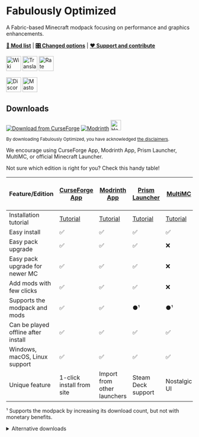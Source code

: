 # Fabulously Optimized

A Fabric-based Minecraft modpack focusing on performance and graphics enhancements.

[**📜 Mod list**](INCLUDED-MODS.md) | [**🎛️ Changed options**](https://wiki.download.fo/readme/changed-options) | [**❤️ Support and contribute**](https://download.fo/thanks)

<a href="https://wiki.download.fo/"><img alt="Wiki" height="40" src="https://cdn.jsdelivr.net/npm/@intergrav/devins-badges@3/assets/compact/documentation/gitbook_vector.svg"></a> 
<a href="https://download.fo/translate"><img alt="Translate" height="40" src="https://cdn.jsdelivr.net/npm/@intergrav/devins-badges@3/assets/compact/translate/generic-plural_vector.svg"></a>
<a href="https://download.fo/rate"><img alt="Rate" height="40" src="https://github.com/PSGitHubUser1/fabulously-optimized/assets/90406016/c2b91fcf-0d7c-41ec-8af6-b4a5671c8bed"></a>

<a href="https://download.fo/discord"><img alt="Discord" height="40" src="https://cdn.jsdelivr.net/npm/@intergrav/devins-badges@3/assets/compact/social/discord-plural_vector.svg"></a> 
<a href="https://download.fo/mastodon"><img alt="Mastodon" height="40" src="https://cdn.jsdelivr.net/npm/@intergrav/devins-badges@3/assets/compact/social/mastodon-plural_vector.svg"></a>

## Downloads

[![Download from CurseForge](https://cf.way2muchnoise.eu/full_fabulously-optimized_downloads%20on%20CurseForge.svg?badge_style=for_the_badge)](https://download.fo/curseforge) [![Modrinth](https://img.shields.io/modrinth/dt/fabulously-optimized?logo=modrinth&color=darkgreen&label=Download%20from%20Modrinth&style=for-the-badge)](https://download.fo/modrinth)
<a href="https://download.fo/install"><img alt="How to install" height="28" src="https://github.com/Fabulously-Optimized/fabulously-optimized/assets/8611110/0aaed593-9791-4d24-8a64-8552e6bffa07"></a>

<sub>By downloading Fabulously Optimized, you have acknowledged [the disclaimers](https://download.fo/terms).</sub>

We encourage using CurseForge App, Modrinth App, Prism Launcher, MultiMC, or official Minecraft Launcher. 

Not sure which edition is right for you? Check this handy table!

| Feature/Edition | [CurseForge App](https://www.curseforge.com/download/app) | [Modrinth App](https://modrinth.com/app) | [Prism Launcher](https://prismlauncher.org/) | [MultiMC](https://multimc.org) | [MultiMC](https://multimc.org) (auto-update) | [Minecraft Launcher](https://www.minecraft.net/en-us/download) (installer) | [Minecraft Launcher](https://www.minecraft.net/en-us/download) (manual install) |
|---|---|---|---|---|---|---|---|
| Installation tutorial | [Tutorial](https://wiki.download.fo/readme/install-instructions#curseforge-app) |  [Tutorial](https://wiki.download.fo/readme/install-instructions#modrinth-app) | [Tutorial](https://wiki.download.fo/readme/install-instructions#prism-launcher) | [Tutorial](https://wiki.download.fo/readme/install-instructions#multimc) | [Tutorial](https://wiki.download.fo/readme/install-instructions#multimc-auto-update) | [Tutorial](https://wiki.download.fo/readme/install-instructions#minecraft-launcher-vanilla) | [Tutorial](https://wiki.download.fo/readme/install-instructions#minecraft-launcher-vanilla) |
| Easy install | ✅ | ✅ | ✅ | ✅ | ✅ | ✅ | ❌ |
| Easy pack upgrade | ✅ | ✅ | ✅ | ❌ | ✅ | ✅ | ❌ |
| Easy pack upgrade for newer MC | ✅ | ✅ | ✅ | ❌ | ❌ | ✅ | ❌ |
| Add mods with few clicks | ✅ | ✅ | ✅ | ❌ | ❌ | ❌ | ❌ |
| Supports the modpack and mods | ✅ | ✅ | ●¹ | ●¹ | ●¹ | ●¹ | ●¹ |
| Can be played offline after install | ✅ | ✅ | ✅ | ✅ | ✅ | ✅ | ✅ |
| Windows, macOS, Linux support | ✅ | ✅ | ✅ | ✅ | ✅ | ✅ | ✅ |
| Unique feature | 1-click install from site | Import from other launchers | Steam Deck support | Nostalgic UI | Always up to date | Ease of use | Familiar for modders |

¹ Supports the modpack by increasing its download count, but not with monetary benefits.

<details>
  <summary>Alternative downloads</summary>

_These downloads may not fully support the modpack or the mods :(_
* [MultiMC (auto-update)](https://wiki.download.fo/readme/multimc-auto-update): [1.16.5](https://github.com/Fabulously-Optimized/fabulously-optimized/releases/download/v3.2.3/Fabulously.Optimized.MC.1.16.5.auto-update.zip) | [1.17.1](https://github.com/Fabulously-Optimized/fabulously-optimized/releases/download/v3.2.3/Fabulously.Optimized.MC.1.17.1.auto-update.zip) | [1.18.2](https://github.com/Fabulously-Optimized/fabulously-optimized/releases/download/v3.12.2/Fabulously.Optimized.MC.1.18.2.auto-update.zip) | [1.19.4](https://github.com/Fabulously-Optimized/fabulously-optimized/releases/download/v4.10.0/Fabulously.Optimized.MC.1.19.4.auto-update.zip) | [1.20.2](https://github.com/Fabulously-Optimized/fabulously-optimized/releases/download/v5.6.5/Fabulously.Optimized.MC.1.20.2.auto-update.zip) | [1.20.4](https://github.com/Fabulously-Optimized/fabulously-optimized/releases/download/v5.8.0-beta.6/Fabulously.Optimized.MC.1.20.4.auto-update.zip)
* [GitHub releases](https://github.com/Fabulously-Optimized/fabulously-optimized/releases)
* Chat Reporting Helper resource pack: [CurseForge](https://www.curseforge.com/minecraft/texture-packs/chat-reporting-helper) | 
[Modrinth](https://modrinth.com/resourcepack/chat-reporting-helper) |
[Planet Minecraft](https://www.planetminecraft.com/texture-pack/chat-reporting-helper) (bundled in FO)
* Fast Better Grass resource pack: [CurseForge](https://www.curseforge.com/minecraft/texture-packs/fast-better-grass) | [Modrinth](https://modrinth.com/resourcepack/fast-better-grass) | [Planet Minecraft](https://www.planetminecraft.com/texture-pack/fast-better-grass) (bundled in FO)
</details>
